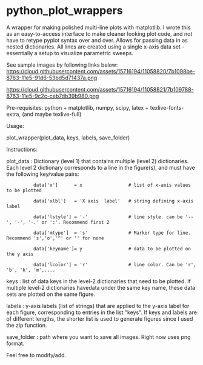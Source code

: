 # python_plot_wrappers
A wrapper for making polished multi-line plots with matplotlib. 
I wrote this as an easy-to-access interface to make cleaner looking plot code, and not have to retype 
pyplot syntax over and over. Allows for passing data in as nested dictionaries. 
All lines are created using a single x-axis data set - essentially a setup to visualize parametric sweeps.

See sample images by following links below:
https://cloud.githubusercontent.com/assets/15716194/11058820/7b1098be-8763-11e5-91d6-53bd5d71437a.png

https://cloud.githubusercontent.com/assets/15716194/11058821/7b109788-8763-11e5-9c2c-ceb7db39b980.png

Pre-requisites:
python + matplotlib, numpy, scipy, latex + texlive-fonts-extra, (and maybe texlive-full)

Usage: 

plot_wrapper(plot_data, keys, labels, save_folder)

Instructions:

plot_data   : 
Dictionary (level 1) that contains multiple  (level 2) dictionaries. 
Each level 2 dictionary corresponds to a line in the figure(s), and must have the following key/value pairs:

              data['x']      = x                 # list of x-axis values to be plotted

              data['xlbl']   = 'X axis  label'   # string defining x-axis label

              data['lstyle'] = '-'               # line style. can be '--', '-', '-.' or ':'. Recommend first 2

              data['mtype']  = 's'               # Marker type for line. Recommend 's','o','^' or '' for none

              data['keyname']= y                 # data to be plotted on the y axis

              data['lcolor'] = 'r'               # line color. Can be 'r', 'b', 'k', 'm',.... 
              

keys        : list of data keys in the level-2 dictionaries that need to be plotted. If multiple level-2 dictionaries havedata under the same key name, these data sets are plotted on the same figure.

labels      : y-axis labels (list of strings) that are applied to the y-axis label for each figure, corresponding to entries in the list "keys". If keys and labels are of different lengths, the shorter list is used to generate figures since I used the zip function.
              
save_folder : path where you want to save all images. Right now uses png format. 

Feel free to modify/add.
